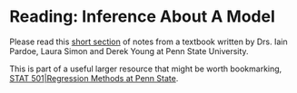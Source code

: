 # Reading: Inference About A Model 

Please read this [short section](https://online.stat.psu.edu/stat501/lesson/6/6.2#togglePreferences) of notes from a textbook written by Drs. Iain Pardoe, Laura Simon and Derek Young at Penn State University. 

This is part of a useful larger resource that might be worth bookmarking, [STAT 501|Regression Methods at Penn State](https://online.stat.psu.edu/stat501/). 